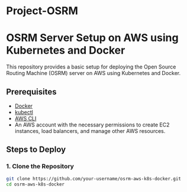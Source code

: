 # Project-OSRM
# OSRM Server Setup on AWS using Kubernetes and Docker

This repository provides a basic setup for deploying the Open Source Routing Machine (OSRM) server on AWS using Kubernetes and Docker.

## Prerequisites

- [Docker](https://docs.docker.com/get-docker/)
- [kubectl](https://kubernetes.io/docs/tasks/tools/install-kubectl/)
- [AWS CLI](https://aws.amazon.com/cli/)
- An AWS account with the necessary permissions to create EC2 instances, load balancers, and manage other AWS resources.

## Steps to Deploy

### 1. Clone the Repository

```bash
git clone https://github.com/your-username/osrm-aws-k8s-docker.git
cd osrm-aws-k8s-docker

